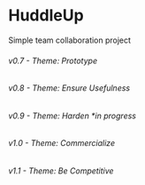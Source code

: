 # HuddleUp

Simple team collaboration project

###### v0.7 - Theme: Prototype
###### v0.8 - Theme: Ensure Usefulness
###### v0.9 - Theme: Harden _*in progress_
###### v1.0 - Theme: Commercialize
###### v1.1 - Theme: Be Competitive



